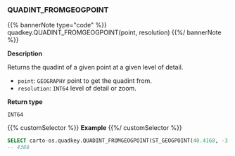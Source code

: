 ### QUADINT_FROMGEOGPOINT

{{% bannerNote type="code" %}}
quadkey.QUADINT_FROMGEOGPOINT(point, resolution)
{{%/ bannerNote %}}

**Description**

Returns the quadint of a given point at a given level of detail.

* `point`: `GEOGRAPHY` point to get the quadint from.
* `resolution`: `INT64` level of detail or zoom.

**Return type**

`INT64`

{{% customSelector %}}
**Example**
{{%/ customSelector %}}

```sql
SELECT carto-os.quadkey.QUADINT_FROMGEOGPOINT(ST_GEOGPOINT(40.4168, -3.7038), 4);
-- 4388
```